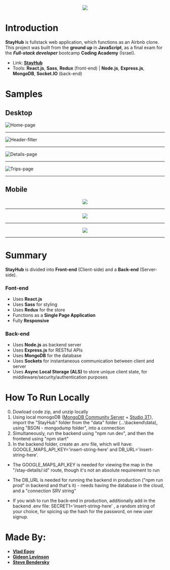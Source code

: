 <p align="center">
  <img class="center" src="https://github.com/VadimEp622/proj-stay-hub/assets/118854398/bc92647c-1016-4c79-ac86-f8cb62985104">
</p>

# Introduction

**StayHub** is fullstack web application, which functions as an Airbnb clone.
This project was built from the **ground up** in **JavaScript**, as a final exam for the ***Full-stack developer*** bootcamp **Coding Academy** (Israel).

- Link:  [**StayHub**](https://stayhub-8w08.onrender.com)
- Tools: **React.js**, **Sass**, **Redux** (front-end) | **Node.js**, **Express.js**, **MongoDB**, **Socket.IO** (back-end)

# Samples

<h2>Desktop</h2>

![Home-page](https://github.com/VadimEp622/proj-stay-hub/assets/118854398/a330ffcb-021a-4666-b89d-08599e904c37)
<hr></hr>

![Header-filter](https://github.com/VadimEp622/proj-stay-hub/assets/118854398/df704cb6-6964-4c2d-9509-e712ae41eaff)
<hr></hr>

![Details-page](https://github.com/VadimEp622/proj-stay-hub/assets/118854398/e7e7c48d-2a7f-46f0-95fa-96955fa80915)
<hr></hr>

![Trips-page](https://github.com/VadimEp622/proj-stay-hub/assets/118854398/9558ad26-2e62-4c2e-abdc-83b0ea433c33)
<hr></hr>

<h2>Mobile</h2>

<p align="center">
    <img class="center" src="https://github.com/VadimEp622/proj-stay-hub/assets/118854398/f1057d15-8ff7-4afb-b335-56742caa7ffc"><hr></hr>
</p>
<p align="center">
    <img class="center" src="https://github.com/VadimEp622/proj-stay-hub/assets/118854398/118a6058-9b13-403b-be6f-0abb253505f9"><hr></hr>
</p>
<p align="center">
    <img class="center" src="https://github.com/VadimEp622/proj-stay-hub/assets/118854398/476c4a5f-828a-432b-95a2-1e42b84cefa7"><hr></hr>
</p>



# Summary

**StayHub** is divided into **Front-end** (Client-side) and a **Back-end** (Server-side).

<h3>Font-end</h3>

- Uses **React.js**
- Uses **Sass** for styling
- Uses **Redux** for the store
- Functions as a **Single Page Application**
- Fully **Responsive**

<h3>Back-end</h3>

- Uses **Node.js** as backend server
- Uses **Express.js** for RESTful APIs
- Uses **MongoDB** for the database
- Uses **Sockets** for instantaneous communication between client and server
- Uses **Async Local Storage (ALS)** to store unique client state, for middleware/security/authentication purposes  

# How To Run Locally

0. Dowload code zip, and unzip locally
1. Using local monogoDB ([MongoDB Community Server](https://www.mongodb.com/try/download/community) + [Studio 3T](https://studio3t.com/download/)), import the "StayHub" folder from the "data" folder (...\backend\data), using "BSON - mongodump folder", into a connection
2. Simultaneously, run the backend using "npm run dev", and then the frontend using "npm start"
3. In the backend folder, create an .env file, which will have: GOOGLE_MAPS_API_KEY='insert-string-here' and DB_URL='insert-string-here'.
   
* The GOOGLE_MAPS_API_KEY is needed for viewing the map in the "/stay-details/:id" route, though it's not an absolute requirement to run

* The DB_URL is needed for running the backend in production ("npm run prod" in backend and that's it) - needs having the database in the cloud, and a "connection SRV string"

* If you wish to run the back-end in production, additionally add in the backend .env file: SECRET1='insert-string-here' , a random string of your choice, for spicing up the hash for the password, on new user signup.



# Made By:
- [**Vlad Epov**](https://github.com/VadimEp622)
- [**Gideon Levinson**](https://github.com/GideonLevinson)
- [**Steve Bendersky**](https://github.com/Steveb599)
